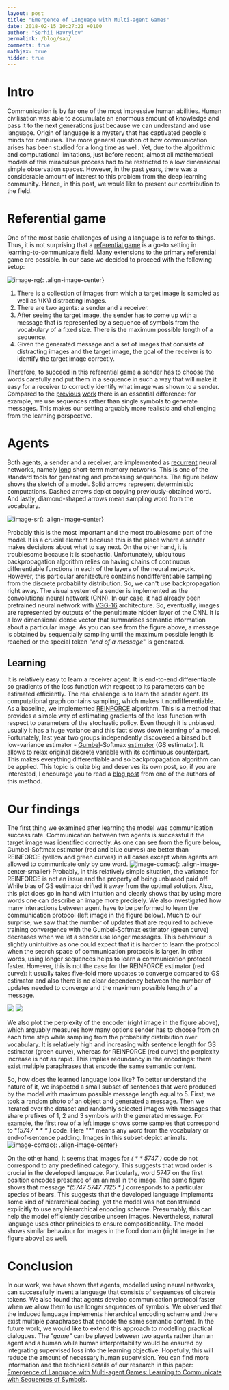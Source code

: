 ```yaml
---
layout: post
title: "Emergence of Language with Multi-agent Games"
date: 2018-02-15 10:27:21 +0100
author: "Serhii Havrylov"
permalink: /blog/sap/
comments: true
mathjax: true
hidden: true
---
```


# Intro
Communication is by far one of the most impressive human abilities. Human civilisation was able to accumulate an enormous amount of knowledge and pass it to the next generations just because we can understand and use language. Origin of language is a mystery that has captivated people's minds for centuries. The more general question of how communication arises has been studied for a long time as well. Yet, due to the algorithmic and computational limitations, just before recent, almost all mathematical models of this miraculous process had to be restricted to a low dimensional simple observation spaces. However, in the past years, there was a considerable amount of interest to this problem from the deep learning community. Hence, in this post, we would like to present our contribution to the field.


# Referential game
One of the most basic challenges of using a language is to refer to things. Thus, it is not surprising that a [referential game](http://onlinelibrary.wiley.com/book/10.1002/9780470693711) is a go-to setting in learning-to-communicate field. Many extensions to the primary referential game are possible. In our case we decided to proceed with the following setup:

<a name="rg"></a>![image-rg](/res/rg.png){: .align-image-center}

<!-- 1. There is a collection of images \\(\\{i_n\\}\_{n=1}^N\\) from which a target image \\(t\\) is sampled as well as \\(K\\) distracting images \\(\\{d_k\\}\_{k=1}^K\\).
2. There are two agents: a sender \\(S\_{\phi}\\) and a receiver \\(R\_{\theta}\\).
3. After seeing the target image \\( t \\), the sender has to come up with a message \\(m_t\\), which is represented by a sequence of symbols from the vocabulary \\( V \\) of a size \\( \|V\| \\). The maximum possible length of a sequence is \\( L \\).
4. Given the message \\(m\_t\\) and a set of images, which consists of distracting images and the target image, the goal of the receiver is to identify the target image correctly. -->

1. There is a collection of images from which a target image is sampled as well as \\(K\\) distracting images.
2. There are two agents: a sender and a receiver.
3. After seeing the target image, the sender has to come up with a message that is represented by a sequence of symbols from the vocabulary of a fixed size. There is the maximum possible length of a sequence.
4. Given the generated message and a set of images that consists of distracting images and the target image, the goal of the receiver is to identify the target image correctly.

Therefore, to succeed in this referential game a sender has to choose the words carefully and put them in a sequence in such a way that will make it easy for a receiver to correctly identify what image was shown to a sender. Compared to the [previous](http://iopscience.iop.org/article/10.1088/1742-5468/2006/06/P06014) [work](https://arxiv.org/abs/1612.07182) there is an essential difference: for example, we use sequences rather than single symbols to generate messages. This makes our setting arguably more realistic and challenging from the learning perspective.


# Agents
Both agents, a sender and a receiver, are implemented as [recurrent](http://colah.github.io/posts/2015-08-Understanding-LSTMs/) neural networks, namely [long](https://www.mitpressjournals.org/doi/abs/10.1162/neco.1997.9.8.1735) short-term memory networks. This is one of the standard tools for generating and processing sequences. The figure below shows the sketch of a model. Solid arrows represent deterministic computations. Dashed arrows depict copying previously-obtained word. And lastly, diamond-shaped arrows mean sampling word from the vocabulary.

![image-sr](/res/SR.gif){: .align-image-center}

Probably this is the most important and the most troublesome part of the model. It is a crucial element because this is the place where a sender makes decisions about what to say next. On the other hand, it is troublesome because it is stochastic. Unfortunately, ubiquitous backpropagation algorithm relies on having chains of continuous differentiable functions in each of the layers of the neural network. However, this particular architecture contains nondifferentiable sampling from the discrete probability distribution. So, we can't use backpropagation right away. The visual system of a sender is implemented as the convolutional neural network (CNN). In our case, it had already been pretrained neural network with [VGG-16](https://arxiv.org/abs/1409.1556) architecture. So, eventually, images are represented by outputs of the penultimate hidden layer of the CNN. It is a low dimensional dense vector that summarises semantic information about a particular image. As you can see from the figure above, a message is obtained by sequentially sampling until the maximum possible length is reached or the special token "_end_ _of_ _a_ _message_" is generated.

## Learning
It is relatively easy to learn a receiver agent. It is end-to-end differentiable so gradients of the loss function with respect to its parameters can be estimated efficiently. The real challenge is to learn the sender agent. Its computational graph contains sampling, which makes it nondifferentiable. As a baseline, we implemented [REINFORCE](https://link.springer.com/chapter/10.1007/978-1-4615-3618-5_2) algorithm. This is a method that provides a simple way of estimating gradients of the loss function with respect to parameters of the stochastic policy. Even though it is unbiased, usually it has a huge variance and this fact slows down learning of a model. Fortunately, last year two groups independently discovered a biased but low-variance estimator - [Gumbel](https://arxiv.org/abs/1611.01144)-Softmax [estimator](https://arxiv.org/abs/1611.00712) (GS estimator). It allows to relax original discrete variable with its continuous counterpart. This makes everything differentiable and so backpropagation algorithm can be applied. This topic is quite big and deserves its own post, so, if you are interested, I encourage you to read a [blog post](https://blog.evjang.com/2016/11/tutorial-categorical-variational.html) from one of the authors of this method.


# Our findings
The first thing we examined after learning the model was communication success rate. Communication between two agents is successful if the target image was identified correctly. As one can see from the figure below, Gumbel-Softmax estimator (red and blue curves) are better than REINFORCE (yellow and green curves) in all cases except when agents are allowed to communicate only by one word.
![image-comac](/res/comac.png){: .align-image-center-smaller}
Probably, in this relatively simple situation, the variance for REINFORCE is not an issue and the property of being unbiased paid off. While bias of GS estimator drifted it away from the optimal solution. Also, this plot does go in hand with intuition and clearly shows that by using more words one can describe an image more precisely. We also investigated how many interactions between agent have to be performed to learn the communication protocol (left image in the figure below). Much to our surprise, we saw that the number of updates that are required to achieve training convergence with the Gumbel-Softmax estimator (green curve) decreases when we let a sender use longer messages. This behaviour is slightly unintuitive as one could expect that it is harder to learn the protocol when the search space of communication protocols is larger. In other words, using longer sequences helps to learn a communication protocol faster. However, this is not the case for the REINFORCE estimator (red curve): it usually takes five-fold more updates to converge compared to GS estimator and also there is no clear dependency between the number of updates needed to converge and the maximum possible length of a message.
<div class="photo-center-images">
	<img src="/res/nupdates.png"/>
	<img src="/res/perp.png"/>
</div>

We also plot the perplexity of the encoder (right image in the figure above), which arguably measures how many options sender has to choose from on each time step while sampling from the probability distribution over vocabulary. It is relatively high and increasing with sentence length for GS estimator (green curve), whereas for REINFORCE (red curve) the perplexity increase is not as rapid. This implies redundancy in the encodings: there exist multiple paraphrases that encode the same semantic content.

So, how does the learned language look like? To better understand the nature of it, we inspected a small subset of sentences
that were produced by the model with maximum possible message length equal to 5.  First, we took a random photo of an object and generated a message. Then we iterated over the dataset and randomly selected images with messages that share prefixes of 1, 2 and 3 symbols with the generated message. For example, the first row of a left image shows some samples that correspond to **(5747 * * * *)** code. Here "\*" means any word from the vocabulary or end-of-sentence padding. Images in this subset depict animals.
![image-comac](/res/prot.png){: .align-image-center}

On the other hand, it seems that images for **(* * * 5747 *)** code do not correspond to any predefined category. This suggests that word order is crucial in the developed language. Particularly, word 5747 on the first position encodes presence of an animal in the image. The same figure shows that message **(5747 5747 7125 * *)** corresponds to a particular species of bears. This suggests that the developed language implements some kind of hierarchical coding, yet the model was not constrained explicitly to use any hierarchical encoding scheme. Presumably, this can help the model efficiently describe unseen images. Nevertheless, natural language uses other principles to ensure compositionality. The model shows similar behaviour for images in the food domain (right image in the figure above) as well.



# Conclusion
In our work, we have shown that agents, modelled using neural networks, can successfully invent a language that consists of sequences of discrete tokens. We also found that agents develop communication protocol faster when we allow them to use longer sequences of symbols. We observed that the induced language implements hierarchical encoding scheme and there exist multiple paraphrases that encode the same semantic content. In the future work, we would like to extend this approach to modelling practical dialogues. The _"game"_ can be played between two agents rather than an agent and a human while human
interpretability would be ensured by integrating supervised loss into the learning objective. Hopefully, this will reduce the amount of necessary human supervision. You can find more information and the technical details of our research in this paper: [Emergence of Language with Multi-agent Games: Learning to Communicate with Sequences of Symbols](https://papers.nips.cc/paper/6810-emergence-of-language-with-multi-agent-games-learning-to-communicate-with-sequences-of-symbols).
